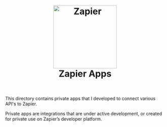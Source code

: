 <h1 align="center">
  <a href="https://zapier.com"><img src="https://raw.githubusercontent.com/zapier/zapier-platform/master/packages/cli/goodies/zapier-logomark.png" alt="Zapier" width="200"></a>
  <br>
  Zapier Apps
  <br>
  <br>
</h1>
This directory contains private apps that I developed to connect various API's to Zapier. 


Private apps are integrations that are under active development, or created for private use on Zapier’s developer platform.
